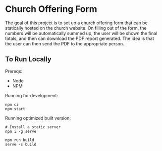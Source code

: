 # Church Offering Form

The goal of this project is to set up a church offering form that can be statically hosted on the church website.
On filling out of the form, the numbers will be automatically summed up, the user will be shown the final totals, and then can download the PDF report generated.
The idea is that the user can then send the PDF to the appropriate person.

## To Run Locally

Prereqs:

- Node
- NPM

Running for development:

```
npm ci
npm start

```

Running optimized built version:

```
# Install a static server
npm i -g serve

npm run build
serve -s build
```
